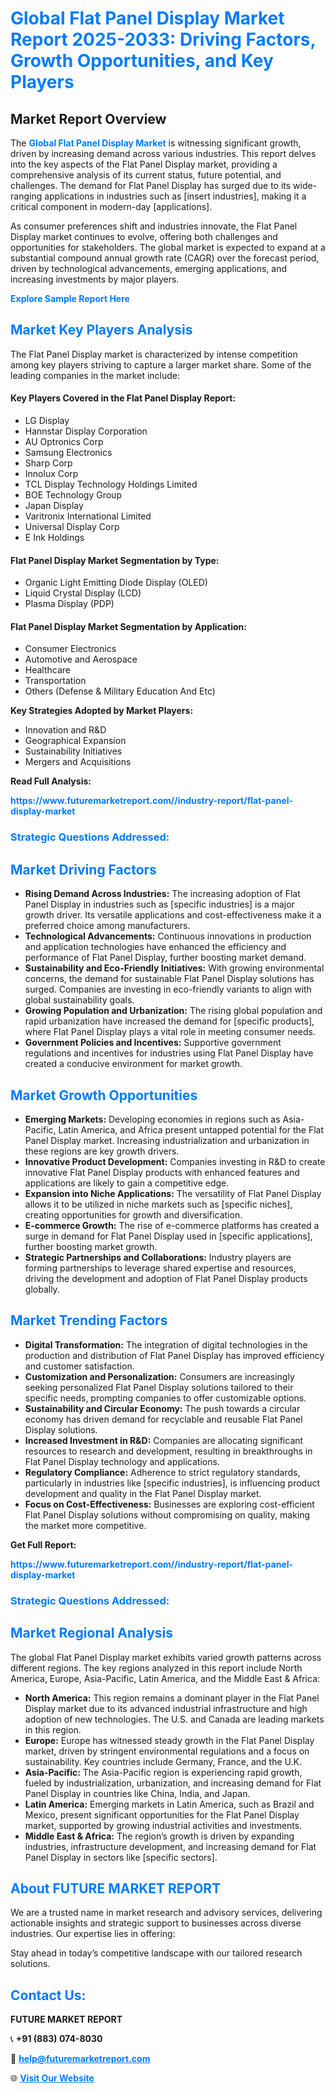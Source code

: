 <h1 style="color: #007BFF;">Global Flat Panel Display Market Report 2025-2033: Driving Factors, Growth Opportunities, and Key Players</h1>

<section id="overview">
<h2>Market Report Overview</h2>
<p>The <a href="https://www.futuremarketreport.com//industry-report/flat-panel-display-market" style="color: #007BFF; text-decoration: none;"><strong>Global Flat Panel Display Market</strong></a> is witnessing significant growth, driven by increasing demand across various industries. This report delves into the key aspects of the Flat Panel Display market, providing a comprehensive analysis of its current status, future potential, and challenges. The demand for Flat Panel Display has surged due to its wide-ranging applications in industries such as [insert industries], making it a critical component in modern-day [applications].</p>
<p>As consumer preferences shift and industries innovate, the Flat Panel Display market continues to evolve, offering both challenges and opportunities for stakeholders. The global market is expected to expand at a substantial compound annual growth rate (CAGR) over the forecast period, driven by technological advancements, emerging applications, and increasing investments by major players.</p>
</section>

<section id="overview">
<p><a href="https://www.futuremarketreport.com//request-sample/reportId=75852" style="color: #007BFF; text-decoration: none;"><strong>Explore Sample Report Here</strong></a></p>
</section>

<section id="key-players">
<h2 style="color: #007BFF;">Market Key Players Analysis</h2>
<p>The Flat Panel Display market is characterized by intense competition among key players striving to capture a larger market share. Some of the leading companies in the market include:</p>
<h4>Key Players Covered in the Flat Panel Display Report:</h4>
<ul><li>LG Display</li><li>Hannstar Display Corporation</li><li>AU Optronics Corp</li><li>Samsung Electronics</li><li>Sharp Corp</li><li>Innolux Corp</li><li>TCL Display Technology Holdings Limited</li><li>BOE Technology Group</li><li>Japan Display</li><li>Varitronix International Limited</li><li>Universal Display Corp</li><li>E Ink Holdings</li></ul>
<h4>Flat Panel Display Market Segmentation by Type:</h4>
<ul><li>Organic Light Emitting Diode Display (OLED)</li><li>Liquid Crystal Display (LCD)</li><li>Plasma Display (PDP)</li></ul>

<h4>Flat Panel Display Market Segmentation by Application:</h4>
<ul><li>Consumer Electronics</li><li>Automotive and Aerospace</li><li>Healthcare</li><li>Transportation</li><li>Others (Defense &amp; Military Education And Etc)</li></ul>
<p><strong>Key Strategies Adopted by Market Players:</strong></p>
<ul>
<li>Innovation and R&D</li>
<li>Geographical Expansion</li>
<li>Sustainability Initiatives</li>
<li>Mergers and Acquisitions</li>
</ul>
</section>

<section>
<p><strong>Read Full Analysis: </strong></p><a href="https://www.futuremarketreport.com//industry-report/flat-panel-display-market" style="color: #007BFF; text-decoration: none;"><strong>https://www.futuremarketreport.com//industry-report/flat-panel-display-market</strong></a>
<h3 style="color: #007BFF;">Strategic Questions Addressed:</h3>
</section>

<section id="driving-factors">
<h2 style="color: #007BFF;">Market Driving Factors</h2>
<ul>
<li><strong>Rising Demand Across Industries:</strong> The increasing adoption of Flat Panel Display in industries such as [specific industries] is a major growth driver. Its versatile applications and cost-effectiveness make it a preferred choice among manufacturers.</li>
<li><strong>Technological Advancements:</strong> Continuous innovations in production and application technologies have enhanced the efficiency and performance of Flat Panel Display, further boosting market demand.</li>
<li><strong>Sustainability and Eco-Friendly Initiatives:</strong> With growing environmental concerns, the demand for sustainable Flat Panel Display solutions has surged. Companies are investing in eco-friendly variants to align with global sustainability goals.</li>
<li><strong>Growing Population and Urbanization:</strong> The rising global population and rapid urbanization have increased the demand for [specific products], where Flat Panel Display plays a vital role in meeting consumer needs.</li>
<li><strong>Government Policies and Incentives:</strong> Supportive government regulations and incentives for industries using Flat Panel Display have created a conducive environment for market growth.</li>
</ul>
</section>

<section id="growth-opportunities">
<h2 style="color: #007BFF;">Market Growth Opportunities</h2>
<ul>
<li><strong>Emerging Markets:</strong> Developing economies in regions such as Asia-Pacific, Latin America, and Africa present untapped potential for the Flat Panel Display market. Increasing industrialization and urbanization in these regions are key growth drivers.</li>
<li><strong>Innovative Product Development:</strong> Companies investing in R&D to create innovative Flat Panel Display products with enhanced features and applications are likely to gain a competitive edge.</li>
<li><strong>Expansion into Niche Applications:</strong> The versatility of Flat Panel Display allows it to be utilized in niche markets such as [specific niches], creating opportunities for growth and diversification.</li>
<li><strong>E-commerce Growth:</strong> The rise of e-commerce platforms has created a surge in demand for Flat Panel Display used in [specific applications], further boosting market growth.</li>
<li><strong>Strategic Partnerships and Collaborations:</strong> Industry players are forming partnerships to leverage shared expertise and resources, driving the development and adoption of Flat Panel Display products globally.</li>
</ul>
</section>

<section id="trending-factors">
<h2 style="color: #007BFF;">Market Trending Factors</h2>
<ul>
<li><strong>Digital Transformation:</strong> The integration of digital technologies in the production and distribution of Flat Panel Display has improved efficiency and customer satisfaction.</li>
<li><strong>Customization and Personalization:</strong> Consumers are increasingly seeking personalized Flat Panel Display solutions tailored to their specific needs, prompting companies to offer customizable options.</li>
<li><strong>Sustainability and Circular Economy:</strong> The push towards a circular economy has driven demand for recyclable and reusable Flat Panel Display solutions.</li>
<li><strong>Increased Investment in R&D:</strong> Companies are allocating significant resources to research and development, resulting in breakthroughs in Flat Panel Display technology and applications.</li>
<li><strong>Regulatory Compliance:</strong> Adherence to strict regulatory standards, particularly in industries like [specific industries], is influencing product development and quality in the Flat Panel Display market.</li>
<li><strong>Focus on Cost-Effectiveness:</strong> Businesses are exploring cost-efficient Flat Panel Display solutions without compromising on quality, making the market more competitive.</li>
</ul>
</section>

<section>
<p><strong>Get Full Report: </strong></p><a href="https://www.futuremarketreport.com//industry-report/flat-panel-display-market" style="color: #007BFF; text-decoration: none;"><strong>https://www.futuremarketreport.com//industry-report/flat-panel-display-market</strong></a>
<h3 style="color: #007BFF;">Strategic Questions Addressed:</h3>
</section>


<section id="regional-analysis">
<h2 style="color: #007BFF;">Market Regional Analysis</h2>
<p>The global Flat Panel Display market exhibits varied growth patterns across different regions. The key regions analyzed in this report include North America, Europe, Asia-Pacific, Latin America, and the Middle East & Africa:</p>
<ul>
<li><strong>North America:</strong> This region remains a dominant player in the Flat Panel Display market due to its advanced industrial infrastructure and high adoption of new technologies. The U.S. and Canada are leading markets in this region.</li>
<li><strong>Europe:</strong> Europe has witnessed steady growth in the Flat Panel Display market, driven by stringent environmental regulations and a focus on sustainability. Key countries include Germany, France, and the U.K.</li>
<li><strong>Asia-Pacific:</strong> The Asia-Pacific region is experiencing rapid growth, fueled by industrialization, urbanization, and increasing demand for Flat Panel Display in countries like China, India, and Japan.</li>
<li><strong>Latin America:</strong> Emerging markets in Latin America, such as Brazil and Mexico, present significant opportunities for the Flat Panel Display market, supported by growing industrial activities and investments.</li>
<li><strong>Middle East & Africa:</strong> The region’s growth is driven by expanding industries, infrastructure development, and increasing demand for Flat Panel Display in sectors like [specific sectors].</li>
</ul>
</section>

<footer>
<h2 style="color: #007BFF;">About FUTURE MARKET REPORT</h2>
<p>We are a trusted name in market research and advisory services, delivering actionable insights and strategic support to businesses across diverse industries. Our expertise lies in offering:</p>

<p>Stay ahead in today’s competitive landscape with our tailored research solutions.</p>

<h2 style="color: #007BFF;">Contact Us:</h2>
<p><strong>FUTURE MARKET REPORT</strong></p>
<p>📞 <strong>+91 (883) 074-8030</strong></p>
<p>📧 <strong><a href="mailto:help@futuremarketreport.com" style="color: #007BFF;">help@futuremarketreport.com</a></strong></p>
<p>🌐 <strong><a href="https://www.futuremarketreport.com/" style="color: #007BFF;">Visit Our Website</a></strong></p>
</footer>